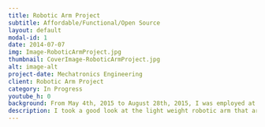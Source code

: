 ```yaml
---
title: Robotic Arm Project
subtitle: Affordable/Functional/Open Source 
layout: default
modal-id: 1
date: 2014-07-07
img: Image-RoboticArmProject.jpg
thumbnail: CoverImage-RoboticArmProject.jpg
alt: image-alt
project-date: Mechatronics Engineering
client: Robotic Arm Project
category: In Progress
youtube_h: 0
background: From May 4th, 2015 to August 28th, 2015, I was employed at MakeLab as the Research and Development Robotics Engineer Co-Op. During my time at MakeLab, I was in charge of the Robotic Arm Project (RAP). This project has started by my suggestion to MakeLab on developing a robotic arm from scratch, after realizing the light weight robotic arms that are on the market, cannot suit the needs of MakeLab. The project started on the 25th of June 2015 and by mid July 2015, the project was on hold due to MakeLab’s priority on different projects that MakeLab was working on. The solution to finishing the development of the robotic arm was for me to take the ownership of the project outside of MakeLab and continue the development as a separate entity and deliver the robotic arm at a later date.
description: I took a good look at the light weight robotic arm that are out there, but either they were not functional or too expensive. I still wanted learn more about the robotic arms, but there were just not enough information on how they are made. Robotic arms like the UR5 and Kinova’s JACO2 are amazing, but not only are they expensive, but I could not find much information on their individual actuators. So I started this project with MakeLab and now I am working with Swapnil Patel, a good friend of mine to accomplish the long dream of modular robotics! This project is all about keeping the cost low with reasonable functionality, modular design and most importantly, keeping everything open source. The idea is to leverage the fast growing 3D printing technology and wildly available parts like PVC piping. The individual actuators are assembled with 3D printed parts that brings all of the motor, transmission, microcontroller, PVC piping and varies sensors together. These actuators are built to fit into 3 inch PVC piping, so that the robotic arm can be assembled using 3 inch PVC pipes, elbows, and other connectors to have the perfect configuration for the specific task. The goal of this project is to have a 4 DOF open source robotic arm with 1 meter range and 1kg payload (at MAX range). The system is going to be ROS enabled, which means that anyone can use the open source platform of ROS to control our robotic arm! The material cost of this project is aimed to be $2500 CAD.
---
```

